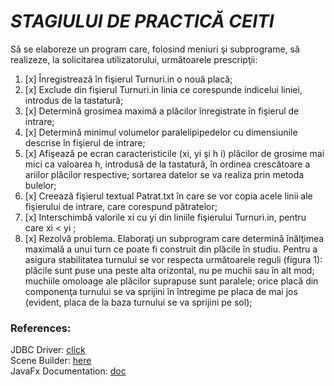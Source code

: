 # ***STAGIULUI DE PRACTICĂ CEITI***

Să se elaboreze un program care, folosind meniuri şi subprograme, să realizeze, la solicitarea utilizatorului, următoarele prescripţii:

1. [x] Înregistrează în fişierul Turnuri.in o nouă placă;
2. [x]  Exclude  din fişierul Turnuri.in linia ce corespunde indicelui liniei, introdus de la tastatură;
3. [x]  Determină grosimea  maximă a plăcilor  înregistrate în fişierul de intrare;
4. [x]  Determină minimul  volumelor paralelipipedelor cu dimensiunile descrise în fişierul de intrare;
5. [x]  Afişează pe ecran caracteristicile (xi, yi şi h i) plăcilor de grosime mai mici ca valoarea h, introdusă de la tastatură, în ordinea crescătoare a ariilor plăcilor respective; sortarea datelor se va realiza prin metoda bulelor;
6. [x]  Creează fişierul textual Patrat.txt în care se vor copia acele linii ale fişierului de intrare, care corespund pătratelor;
7. [x]  Interschimbă valorile  xi cu  yi din liniile fişierului Turnuri.in, pentru care  xi < yi ;
8. [x]  Rezolvă problema. Elaboraţi un subprogram care determină înălţimea maximală a unui turn ce poate fi construit din plăcile în studiu. Pentru a asigura stabilitatea turnului se vor respecta următoarele reguli (figura 1): plăcile sunt puse una peste alta orizontal, nu pe muchii sau în alt mod; muchiile omoloage ale plăcilor suprapuse sunt paralele; orice placă din componenţa turnului se va sprijini în întregime pe placa de mai jos (evident, placa de la baza turnului se va sprijini pe sol);     
  
  
  
### References:  
JDBC Driver: [click](https://dev.mysql.com/downloads/connector/j/)  
Scene Builder: [here](https://gluonhq.com/products/scene-builder/)  
JavaFx Documentation: [doc](https://openjfx.io/)  
